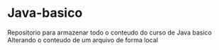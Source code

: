 # Java-basico
Repositorio para armazenar todo o conteudo do curso de Java basico
Alterando o conteudo de um arquivo de forma local
